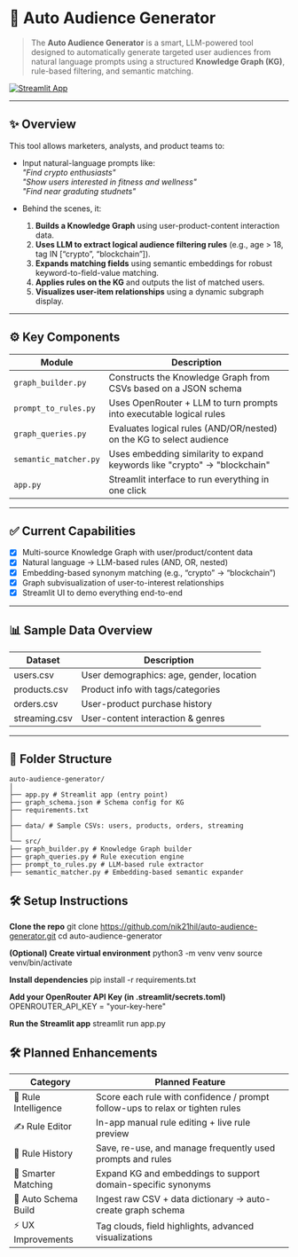# 🧠 Auto Audience Generator

> The **Auto Audience Generator** is a smart, LLM-powered tool designed to automatically generate targeted user audiences from natural language prompts using a structured **Knowledge Graph (KG)**, rule-based filtering, and semantic matching.

[![Streamlit App](https://img.shields.io/badge/Live_App-Click_to_Launch-00bfff?logo=streamlit)](https://auto-audience-generator-22sdvxi3phzzen5a4bulnw.streamlit.app/)

---

## ✨ Overview

This tool allows marketers, analysts, and product teams to:

- Input natural-language prompts like:  
  _"Find crypto enthusiasts"_  
  _"Show users interested in fitness and wellness"_  
  _"Find near graduting studnets"_

- Behind the scenes, it:
  1. **Builds a Knowledge Graph** using user-product-content interaction data.
  2. **Uses LLM to extract logical audience filtering rules** (e.g., age > 18, tag IN [“crypto”, “blockchain”]).
  3. **Expands matching fields** using semantic embeddings for robust keyword-to-field-value matching.
  4. **Applies rules on the KG** and outputs the list of matched users.
  5. **Visualizes user-item relationships** using a dynamic subgraph display.

---

## ⚙️ Key Components

| Module               | Description                                                                 |
|----------------------|-----------------------------------------------------------------------------|
| `graph_builder.py`   | Constructs the Knowledge Graph from CSVs based on a JSON schema             |
| `prompt_to_rules.py` | Uses OpenRouter + LLM to turn prompts into executable logical rules         |
| `graph_queries.py`   | Evaluates logical rules (AND/OR/nested) on the KG to select audience        |
| `semantic_matcher.py`| Uses embedding similarity to expand keywords like "crypto" → "blockchain"   |
| `app.py`             | Streamlit interface to run everything in one click                          |

---

## ✅ Current Capabilities

- [x] Multi-source Knowledge Graph with user/product/content data
- [x] Natural language → LLM-based rules (AND, OR, nested)
- [x] Embedding-based synonym matching (e.g., “crypto” → “blockchain”)
- [x] Graph subvisualization of user-to-interest relationships
- [x] Streamlit UI to demo everything end-to-end

---

## 📊 Sample Data Overview

| Dataset       | Description                              |
| ------------- | ---------------------------------------- |
| users.csv     | User demographics: age, gender, location |
| products.csv  | Product info with tags/categories        |
| orders.csv    | User-product purchase history            |
| streaming.csv | User-content interaction & genres        |

---

## 📁 Folder Structure

```
auto-audience-generator/
│
├── app.py # Streamlit app (entry point)
├── graph_schema.json # Schema config for KG
├── requirements.txt
│
├── data/ # Sample CSVs: users, products, orders, streaming
│
└── src/
├── graph_builder.py # Knowledge Graph builder
├── graph_queries.py # Rule execution engine
├── prompt_to_rules.py # LLM-based rule extractor
├── semantic_matcher.py # Embedding-based semantic expander
```

## 🛠️ Setup Instructions
**Clone the repo**
git clone https://github.com/nik21hil/auto-audience-generator.git
cd auto-audience-generator

**(Optional) Create virtual environment**
python3 -m venv venv
source venv/bin/activate

**Install dependencies**
pip install -r requirements.txt

**Add your OpenRouter API Key (in .streamlit/secrets.toml)**
OPENROUTER_API_KEY = "your-key-here"

**Run the Streamlit app**
streamlit run app.py

## 🛠️ Planned Enhancements

| Category              | Planned Feature                                                                 |
|------------------------|----------------------------------------------------------------------------------|
| 🔄 Rule Intelligence   | Score each rule with confidence / prompt follow-ups to relax or tighten rules   |
| ✍️ Rule Editor         | In-app manual rule editing + live rule preview                                  |
| 💾 Rule History        | Save, re-use, and manage frequently used prompts and rules                      |
| 🧠 Smarter Matching     | Expand KG and embeddings to support domain-specific synonyms                    |
| 🧩 Auto Schema Build   | Ingest raw CSV + data dictionary → auto-create graph schema                     |
| ⚡ UX Improvements     | Tag clouds, field highlights, advanced visualizations                           |




